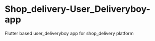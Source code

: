 # Shop_delivery-User_Deliveryboy-app
 Flutter based user_deliveryboy app for shop_delivery platform
